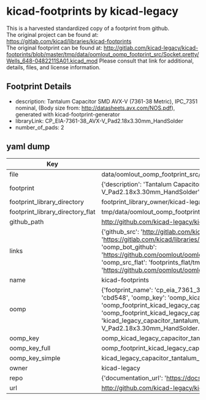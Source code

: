 # kicad-footprints by kicad-legacy  
This is a harvested standardized copy of a footprint from github.  
The original project can be found at:  
https://gitlab.com/kicad/libraries/kicad-footprints  
The original footprint can be found at:
http://gitlab.com/kicad-legacy/kicad-footprints/blob/master/tmp/data/oomlout_oomp_footprint_src/Socket.pretty/Wells_648-0482211SA01.kicad_mod
Please consult that link for additional, details, files, and license information.  
## Footprint Details
* description: Tantalum Capacitor SMD AVX-V (7361-38 Metric), IPC_7351 nominal, (Body size from: http://datasheets.avx.com/NOS.pdf), generated with kicad-footprint-generator  
* libraryLink: CP_EIA-7361-38_AVX-V_Pad2.18x3.30mm_HandSolder  
* number_of_pads: 2  
## yaml dump  
| Key | Value |  
| --- | --- |  
| file | data/oomlout_oomp_footprint_src/kicad-footprints/Capacitor_Tantalum_SMD.pretty/CP_EIA-7361-38_AVX-V_Pad2.18x3.30mm_HandSolder.kicad_mod |  
| footprint | {'description': 'Tantalum Capacitor SMD AVX-V (7361-38 Metric), IPC_7351 nominal, (Body size from: http://datasheets.avx.com/NOS.pdf), generated with kicad-footprint-generator', 'libraryLink': 'CP_EIA-7361-38_AVX-V_Pad2.18x3.30mm_HandSolder', 'number_of_pads': 2} |  
| footprint_library_directory | footprint_library_owner/kicad-legacy_kicad-footprints |  
| footprint_library_directory_flat | tmp/data/oomlout_oomp_footprint_src/footprints_flat/kicad_legacy_capacitor_tantalum_smd_cp_eia_7361_38_avx_v_pad2_18x3_30mm_handsolder/working |  
| github_path | http://github.com/kicad-legacy/kicad-footprints/blob/master/tmp/data/oomlout_oomp_footprint_src/Capacitor_Tantalum_SMD.pretty/CP_EIA-7361-38_AVX-V_Pad2.18x3.30mm_HandSolder.kicad_mod |  
| links | {'github_src': 'http://gitlab.com/kicad-legacy/kicad-footprints/blob/master/tmp/data/oomlout_oomp_footprint_src/Socket.pretty/Wells_648-0482211SA01.kicad_mod', 'github_src_repo': 'https://gitlab.com/kicad/libraries/kicad-footprints', 'oomp_bot': 'tmp/data/oomlout_oomp_footprint_src/footprints/kicad_legacy_capacitor_tantalum_smd_cp_eia_7361_38_avx_v_pad2_18x3_30mm_handsolder/working', 'oomp_bot_github': 'https://github.com/oomlout/oomlout_oomp_footprint_bot/tree/main/tmp/data/oomlout_oomp_footprint_src/footprints/kicad_legacy_capacitor_tantalum_smd_cp_eia_7361_38_avx_v_pad2_18x3_30mm_handsolder/working', 'oomp_src_flat': 'footprints_flat/tmp/data/oomlout_oomp_footprint_src/footprints_flat/kicad_legacy_capacitor_tantalum_smd_cp_eia_7361_38_avx_v_pad2_18x3_30mm_handsolder/working', 'oomp_src_flat_github': 'https://github.com/oomlout/oomlout_oomp_footprint_src/tree/main/tmp/data/oomlout_oomp_footprint_src/footprints_flat/kicad_legacy_capacitor_tantalum_smd_cp_eia_7361_38_avx_v_pad2_18x3_30mm_handsolder/working'} |  
| name | kicad-footprints |  
| oomp | {'footprint_name': 'cp_eia_7361_38_avx_v_pad2_18x3_30mm_handsolder', 'library_name': 'capacitor_tantalum_smd', 'md5': 'cbd548bbba4d4143b948f080e4fd60bd', 'md5_10': 'cbd548bbba', 'md5_5': 'cbd54', 'md5_6': 'cbd548', 'oomp_key': 'oomp_kicad_legacy_capacitor_tantalum_smd_cp_eia_7361_38_avx_v_pad2_18x3_30mm_handsolder', 'oomp_key_extra': 'oomp_footprint_kicad_legacy_capacitor_tantalum_smd_cp_eia_7361_38_avx_v_pad2_18x3_30mm_handsolder', 'oomp_key_full': 'oomp_footprint_kicad_legacy_capacitor_tantalum_smd_cp_eia_7361_38_avx_v_pad2_18x3_30mm_handsolder_cbd548', 'oomp_key_simple': 'kicad_legacy_capacitor_tantalum_smd_cp_eia_7361_38_avx_v_pad2_18x3_30mm_handsolder', 'original_filename': 'data/oomlout_oomp_footprint_src/kicad-footprints/Capacitor_Tantalum_SMD.pretty/CP_EIA-7361-38_AVX-V_Pad2.18x3.30mm_HandSolder.kicad_mod', 'owner_name': 'kicad_legacy'} |  
| oomp_key | oomp_kicad_legacy_capacitor_tantalum_smd_cp_eia_7361_38_avx_v_pad2_18x3_30mm_handsolder |  
| oomp_key_full | oomp_footprint_kicad_legacy_capacitor_tantalum_smd_cp_eia_7361_38_avx_v_pad2_18x3_30mm_handsolder |  
| oomp_key_simple | kicad_legacy_capacitor_tantalum_smd_cp_eia_7361_38_avx_v_pad2_18x3_30mm_handsolder |  
| owner | kicad-legacy |  
| repo | {'documentation_url': 'https://docs.github.com/rest/repos/repos#get-a-repository', 'message': 'Not Found'} |  
| url | http://github.com/kicad-legacy/kicad-footprints |  

